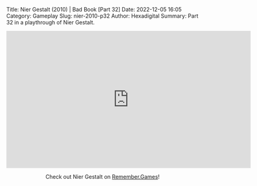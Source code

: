 Title: Nier Gestalt (2010) | Bad Book [Part 32]
Date: 2022-12-05 16:05
Category: Gameplay
Slug: nier-2010-p32
Author: Hexadigital
Summary: Part 32 in a playthrough of Nier Gestalt.

<center><iframe src="https://www.youtube.com/embed/TGFbbMnHMnw?feature=oembed" allow="accelerometer; autoplay; encrypted-media; gyroscope; picture-in-picture" width="640" height="360" frameborder="0"></iframe>

Check out Nier Gestalt on [Remember.Games](https://remember.games/game/2307/nier/)!</center>

